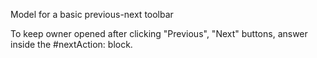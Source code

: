 Model for a basic previous-next toolbar

To keep owner opened after clicking "Previous", "Next" buttons, answer <false> inside the #nextAction: block.
